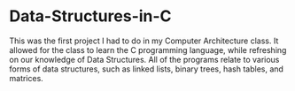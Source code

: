 # Data-Structures-in-C

This was the first project I had to do in my Computer Architecture class. It allowed for the class to learn the C programming language, while refreshing on our knowledge of Data Structures. All of the programs relate to various forms of data structures, such as linked lists, binary trees, hash tables, and matrices.
